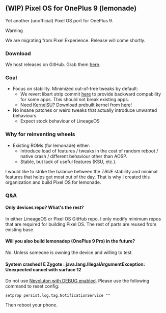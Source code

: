 ## (WIP) Pixel OS for OnePlus 9 (lemonade)
Yet another (unofficial) Pixel OS port for OnePlus 9.

> [!WARNING]  
> We are migrating from Pixel Experience. Release will come shortly.

### Download
We host releases on GitHub. Grab them [here](https://github.com/PixelOS-Lemonade/release/releases).

### Goal
- Focus on stability. Minimized out-of-tree tweaks by default:
    - We revert libart strip commit [here](https://github.com/PixelOS-Lemonade/platform_art/commit/858b1d6baf74a0eb5a2de36ce6b0a7ddba62ea8e) to provide backward compability for some apps. This should not break existing apps.
    - Need [KernelSU](https://github.com/tiann/KernelSU)? Download prebuilt kernel from [here](https://github.com/PixelOS-Lemonade/kernel_oneplus_sm8350_kernelsu/actions)!
- No insane patches or weird tweaks that actually introduce unwanted behaviours.
    - Expect stock behaviour of LineageOS

### Why for reinventing wheels
- Existing ROMs (for lemonade) either:
    - Introduce load of features / tweaks in the cost of random reboot / native crash / different behaviour other than AOSP. 
    - Stable, but lack of useful features (KSU, etc.).

I would like to strike the balance between the *TRUE* stability and minimal features that helps get most out of the day. That is why I created this organization and build Pixel OS for lemonade.

### Q&A
#### Only devices repo? What's the rest?
In either LineageOS or Pixel OS GitHub repo. I only modify minimum repos that are required for building Pixel OS. The rest of parts are reused from existing base.

#### Will you also build lemonadep (OnePlus 9 Pro) in the future?
No. Unless someone is owning the device and willing to test.

#### System crashed! E Zygote : java.lang.IllegalArgumentException: Unexpected cancel with surface 12
Do not use [Nevoluton with DEBUG enabled](https://nevo.app/setup). Please use the following command to reset config:
```
setprop persist.log.tag.NotificationService ""
```
Then reboot your phone.
